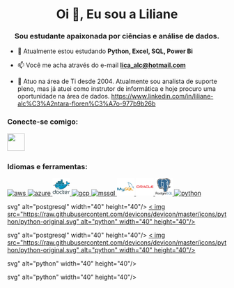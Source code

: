 <h1 align="center">Oi 👋, Eu sou a Liliane</h1>
<h3 align="center">Sou estudante apaixonada por ciências e análise de dados.</h3>

- 🌱 Atualmente estou estudando **Python, Excel, SQL, Power Bi**

- 📫 Você me acha através do e-mail **lica_alc@hotmail.com**

- 📄 Atuo na área de Ti desde 2004. Atualmente sou analista de suporte pleno, mas já atuei como instrutor de informática e hoje procuro uma oportunidade na área de dados. https://www.linkedin.com/in/liliane-alc%C3%A2ntara-floren%C3%A7o-977b9b26b
 
<h3 align="left">Conecte-se comigo:</h3>
<p align="left">
<a href="https://www.linkedin.com/in/liliane-alc%C3%A2ntara-floren%C3%A7o-977b9b26b" target="blank">
  <img width="40" height="40" src="/imagens/img/linkedin.png"/></a>
</p>

<h3 align="left">Idiomas e ferramentas:</h3>
<p align="left"> <a href="https://aws.amazon.com" target="_blank" rel="noreferrer"> <img src="https://raw.githubusercontent.com/devicons /devicon/master/icons/amazonwebservices/amazonwebservices-original-wordmark.svg" alt="aws" width="40" height="40"/> </a> <a href="https://azure.microsoft .com/en-in/" target="_blank" rel="noreferrer"> <img src="https://www.vectorlogo.zone/logos/microsoft_azure/microsoft_azure-icon.svg" alt="azure" largura ="40" height="40"/> </a> <a href="https://www.docker.com/" target="_blank" rel="noreferrer"> <img src="https://raw.githubusercontent.com/devicons/devicon/master/icons/docker/docker-original-wordmark.svg" alt=" docker" width="40" height="40"/> </a> <a href="https://cloud.google.com" target="_blank" rel="noreferrer"> <img src="https ://www.vectorlogo.zone/logos/google_cloud/google_cloud-icon.svg" alt="gcp" width="40" height="40"/> </a> <a href="https://www .microsoft.com/en-us/sql-server" target="_blank" rel="noreferrer"> <img src="https://www.svgrepo.com/show/303229/microsoft-sql-server-logo .svg" alt="mssql" width="40" height="40"/> </a> <a href="https://www.mysql.com/" target="_blank" rel="noreferrer"> <img src="https://raw.githubusercontent.com/devicons/devicon/master/icons/mysql/mysql-original-wordmark.svg" alt="mysql" width="40" height="40"/> </a> <a href="https://www.oracle.com/" target="_blank" rel="noreferrer"> <img src="https://raw.githubusercontent.com/devicons/devicon/ master/icons/oracle/oracle-original.svg" alt="oracle" width="40" height="40"/> </a> <a href="https://www.postgresql.org" target="_blank" rel="noreferrer"> <img src="https://raw.githubusercontent.com/devicons/devicon/master/icons/postgresql/postgresql-original-wordmark.svg" alt="postgresql " width="40" height="40"/> </a> <a href="https://www.python.org" target="_blank" rel="noreferrer"> <img src="https: //raw.githubusercontent.com/devicons/devicon/master/icons/python/python-original.svg" alt="python" width="40" height="40"/> </a> </p>svg" alt="postgresql" width="40" height="40"/> </a> <a href="https://www.python.org" target="_blank" rel="noreferrer"> < img src="https://raw.githubusercontent.com/devicons/devicon/master/icons/python/python-original.svg" alt="python" width="40" height="40"/> </a > </p>svg" alt="postgresql" width="40" height="40"/> </a> <a href="https://www.python.org" target="_blank" rel="noreferrer"> < img src="https://raw.githubusercontent.com/devicons/devicon/master/icons/python/python-original.svg" alt="python" width="40" height="40"/> </a > </p>svg" alt="python" width="40" height="40"/> </a> </p>svg" alt="python" width="40" height="40"/> </a> </p>



<!---
- 👋 Hi, I’m @lica-alc
- 👀 I’m interested in ...
- 🌱 I’m currently learning ...
- 💞️ I’m looking to collaborate on ...
- 📫 How to reach me ...


lica-alc/lica-alc is a ✨ special ✨ repository because its `README.md` (this file) appears on your GitHub profile.
You can click the Preview link to take a look at your changes.
--->
